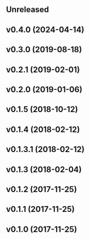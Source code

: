 ## Unreleased

## v0.4.0 (2024-04-14)

## v0.3.0 (2019-08-18)

## v0.2.1 (2019-02-01)

## v0.2.0 (2019-01-06)

## v0.1.5 (2018-10-12)

## v0.1.4 (2018-02-12)

## v0.1.3.1 (2018-02-12)

## v0.1.3 (2018-02-04)

## v0.1.2 (2017-11-25)

## v0.1.1 (2017-11-25)

## v0.1.0 (2017-11-25)
